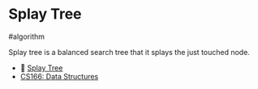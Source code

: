 # Splay Tree

#algorithm

Splay tree is a balanced search tree that it splays the just touched node.

* 🐘 [Splay Tree](https://www.evernote.com/l/AAJ9Rmzts8NDpZw90MNezVNQ-jg3qL3ipU0)
* [CS166: Data Structures](http://web.stanford.edu/class/cs166/)
